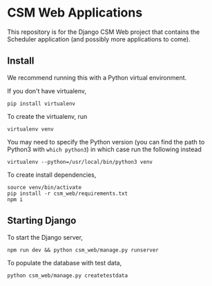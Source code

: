 # CSM Web Applications
This repository is for the Django CSM Web project that contains the Scheduler
application (and possibly more applications to come).

## Install
We recommend running this with a Python virtual environment.

If you don't have virtualenv,
```
pip install virtualenv
```

To create the virtualenv, run
```
virtualenv venv
```
You may need to specify the Python version 
(you can find the path to Python3 with `which python3`)
in which case run the following instead
```
virtualenv --python=/usr/local/bin/python3 venv
```

To create install dependencies,
```
source venv/bin/activate
pip install -r csm_web/requirements.txt
npm i
```

## Starting Django
To start the Django server,
```
npm run dev && python csm_web/manage.py runserver
```
To populate the database with test data,
```
python csm_web/manage.py createtestdata
```
